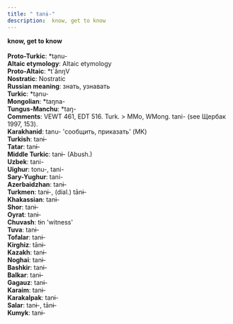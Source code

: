 ```yaml
---
title: " tanɨ-"
description:  know, get to know
---
```

<p data-pagefind-weight="0.5">
<strong> know, get to know</strong><br><br>
<strong>Proto-Turkic</strong>:  *tạnu-<br>
<strong>Altaic etymology</strong>:  Altaic etymology<br>
<strong> Proto-Altaic</strong>:  *t`ănŋV<br>
<strong>Nostratic</strong>:  Nostratic<br>
<strong>Russian meaning</strong>:  знать, узнавать<br>
<strong>Turkic</strong>:  *tạnu-<br>
<strong>Mongolian</strong>:  *taŋna-<br>
<strong>Tungus-Manchu</strong>:  *taŋ-<br>
<strong>Comments</strong>:  VEWT 461, EDT 516. Turk. > MMo, WMong. tani- (see Щербак 1997, 153).<br>
<strong>Karakhanid</strong>:  tanu- 'сообщить, приказать' (MK)<br>
<strong>Turkish</strong>:  tanɨ-<br>
<strong>Tatar</strong>:  tanɨ-<br>
<strong>Middle Turkic</strong>:  tanɨ- (Abush.)<br>
<strong>Uzbek</strong>:  tani-<br>
<strong>Uighur</strong>:  tonu-, tani-<br>
<strong>Sary-Yughur</strong>:  tani-<br>
<strong>Azerbaidzhan</strong>:  tanɨ-<br>
<strong>Turkmen</strong>:  tanɨ-, (dial.) tānɨ-<br>
<strong>Khakassian</strong>:  tanɨ-<br>
<strong>Shor</strong>:  tanɨ-<br>
<strong>Oyrat</strong>:  tanɨ-<br>
<strong>Chuvash</strong>:  tɨn 'witness'<br>
<strong>Tuva</strong>:  tanɨ-<br>
<strong>Tofalar</strong>:  tanɨ-<br>
<strong>Kirghiz</strong>:  tānɨ-<br>
<strong>Kazakh</strong>:  tanɨ-<br>
<strong>Noghai</strong>:  tanɨ-<br>
<strong>Bashkir</strong>:  tanɨ-<br>
<strong>Balkar</strong>:  tanɨ-<br>
<strong>Gagauz</strong>:  tanɨ-<br>
<strong>Karaim</strong>:  tanɨ-<br>
<strong>Karakalpak</strong>:  tanɨ-<br>
<strong>Salar</strong>:  tanɨ-, tānɨ-<br>
<strong>Kumyk</strong>:  tanɨ-<br>

</p>
